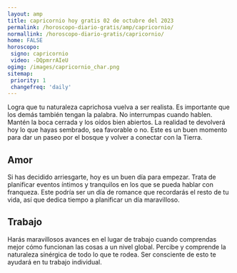 ```yaml
---
layout: amp
title: capricornio hoy gratis 02 de octubre del 2023 
permalink: /horoscopo-diario-gratis/amp/capricornio/
normallink: /horoscopo-diario-gratis/capricornio/
home: FALSE
horoscopo:
 signo: capricornio
 video: -DQpmrrAIeU
ogimg: /images/capricornio_char.png
sitemap:
 priority: 1
 changefreq: 'daily'
---
```



Logra que tu naturaleza caprichosa vuelva a ser realista. Es importante que los demás también tengan la palabra. No interrumpas cuando hablen. Mantén la boca cerrada y los oídos bien abiertos. La realidad te devolverá hoy lo que hayas sembrado, sea favorable o no. Este es un buen momento para dar un paseo por el bosque y volver a conectar con la Tierra.

## Amor

Si has decidido arriesgarte, hoy es un buen día para empezar. Trata de planificar eventos íntimos y tranquilos en los que se pueda hablar con franqueza. Este podría ser un día de romance que recordarás el resto de tu vida, así que dedica tiempo a planificar un día maravilloso.

## Trabajo

Harás maravillosos avances en el lugar de trabajo cuando comprendas mejor cómo funcionan las cosas a un nivel global. Percibe y comprende la naturaleza sinérgica de todo lo que te rodea. Ser consciente de esto te ayudará en tu trabajo individual.